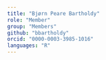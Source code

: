```yaml
---
title: "Bjørn Peare Bartholdy"
role: "Member"
group: "Members"
github: "bbartholdy"
orcid: "0000-0003-3985-1016"
languages: "R"
---
```

